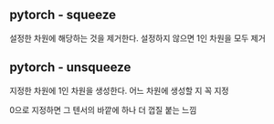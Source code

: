 ## pytorch - squeeze

설정한 차원에 해당하는 것을 제거한다. 설정하지 않으면 1인 차원을 모두 제거

## pytorch - unsqueeze

지정한 차원에 1인 차원을 생성한다. 어느 차원에 생성할 지 꼭 지정

0으로 지정하면 그 텐서의 바깥에 하나 더 껍질 붙는 느낌